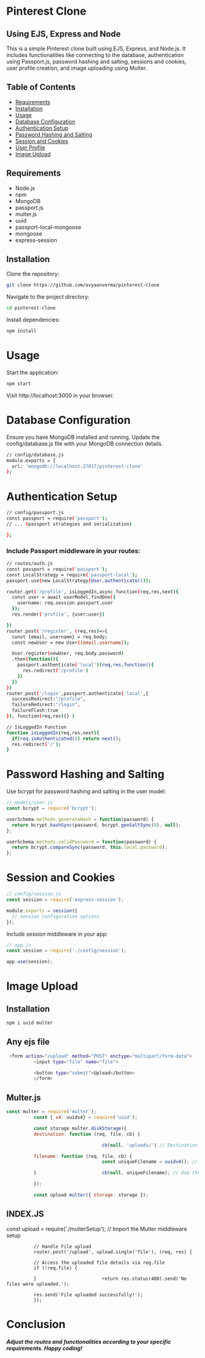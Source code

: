 # Pinterest Clone
## Using EJS, Express and Node
This is a simple Pinterest clone built using EJS, Express, and Node.js. It includes functionalities like connecting to the database, authentication using Passport.js, password hashing and salting, sessions and cookies, user profile creation, and image uploading using Multer.
## Table of Contents

- [Requirements](#requirements)
- [Installation](#installation)
- [Usage](#usage)
- [Database Configuration](#database-configuration)
- [Authentication Setup](#authentication-setup)
- [Password Hashing and Salting](#password-hashing-and-salting)
- [Session and Cookies](#session-and-cookies)
- [User Profile](#user-profile)
- [Image Upload](#image-upload)


## Requirements

- Node.js
- npm
- MongoDB
- passport.js
- multer.js
- uuid
- passport-local-mongoose 
- mongoose 
- express-session

## Installation

Clone the repository:

```bash
git clone https://github.com/avyaanverma/pinterest-clone
```

Navigate to the project directory:
```bash
cd pinterest-clone
```

Install dependencies:

```bash
npm install 
```

# Usage
Start the application:

```bash
npm start
```
Visit http://localhost:3000 in your browser.

# Database Configuration
Ensure you have MongoDB installed and running. Update the config/database.js file with your MongoDB connection details.
```bash
// config/database.js
module.exports = {
  url: 'mongodb://localhost:27017/pinterest-clone'
};
```

# Authentication Setup
```bash
// config/passport.js
const passport = require('passport');
// ... (passport strategies and serialization)

};
```
### Include Passport middleware in your routes:
```bash
// routes/auth.js
const passport = require('passport');
const LocalStrategy = require('passport-local');
passport.use(new LocalStrategy(User.authenticate()));

router.get('/profile', isLoggedIn,async function(req,res,next){
  const user = await userModel.findOne({
    username: req.session.passport.user
  });
  res.render('profile', {user:user})

})
router.post('/register', (req,res)=>{
  const {email, username} = req.body;
  const newUser = new User({email,username});

  User.register(newUser, req.body.password)
  .then(function(){
    passport.authenticate('local')(req,res,function(){
      res.redirect('/profile')
    })
  })
})
router.post('/login',passport.authenticate('local',{
  successRedirect:"/profile",
  failureRedirect:"/login",
  failureFlash:true
}), function(req,res){} )

// IsLoggedIn Function 
function isLoggedIn(req,res,next){
  if(req.isAuthenticated()) return next();
  res.redirect('/');
}

```

# Password Hashing and Salting
Use bcrypt for password hashing and salting in the user model:

```javascript
// models/user.js
const bcrypt = require('bcrypt');

userSchema.methods.generateHash = function(password) {
  return bcrypt.hashSync(password, bcrypt.genSaltSync(8), null);
};

userSchema.methods.validPassword = function(password) {
  return bcrypt.compareSync(password, this.local.password);
};

```

# Session and Cookies
``` javascript 
// config/session.js
const session = require('express-session');

module.exports = session({
  // session configuration options
});

```
Include session middleware in your app:
``` javascript 
// app.js
const session = require('./config/session');

app.use(session);


```

# Image Upload

## Installation 
```bash
npm i uuid multer
```
## Any ejs file
```bash
 <form action="/upload" method="POST" enctype="multipart/form-data">
          <input type="file" name="file">

          <button type="submit">Upload</button>
          </form>
```
## Multer.js

```javascript 
const multer = require('multer');
          const { v4: uuidv4} = require('uuid');

          const storage multer.diskStorage({
          destination: function (req, file, cb) (

                                   cb(null, 'uploads/') // Destination folder for uploads

          filename: function (req, file, cb) {
                                   const uniqueFilename = uuidv4(); // Generating a unique filename using UUID

          }                        cb(null, uniqueFilename); // Use the unique filename for the uploaded file

          });

          const upload multer({ storage: storage });
```

## INDEX.JS

   const upload = require('./multerSetup'); // Import the Multer middleware setup
```
          // Handle File upload
          router.post('/upload', upload.single('file'), (req, res) {

          // Access the uploaded file details via reg.file
          if (!req.file) {

          }                        return res.status(400).send('No files were uploaded.');

          res.send('File uploaded successfully!');
          });
```
# Conclusion
##### Adjust the routes and functionalities according to your specific requirements. Happy coding!

